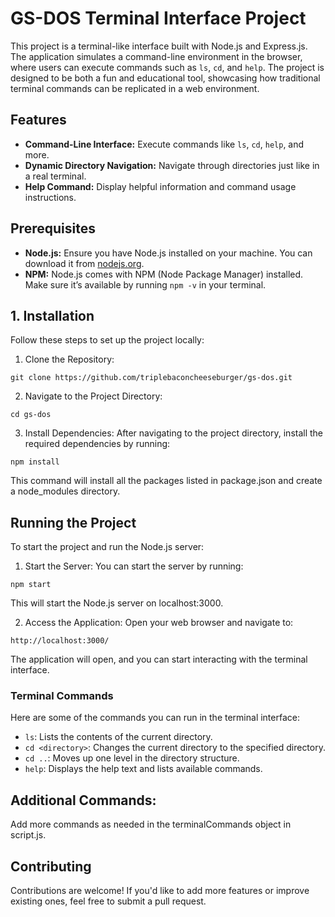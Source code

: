 # GS-DOS Terminal Interface Project

This project is a terminal-like interface built with Node.js and Express.js. The application simulates a command-line environment in the browser, where users can execute commands such as `ls`, `cd`, and `help`. The project is designed to be both a fun and educational tool, showcasing how traditional terminal commands can be replicated in a web environment.

## Features

- **Command-Line Interface:** Execute commands like `ls`, `cd`, `help`, and more.
- **Dynamic Directory Navigation:** Navigate through directories just like in a real terminal.
- **Help Command:** Display helpful information and command usage instructions.

## Prerequisites

- **Node.js:** Ensure you have Node.js installed on your machine. You can download it from [nodejs.org](https://nodejs.org/).
- **NPM:** Node.js comes with NPM (Node Package Manager) installed. Make sure it’s available by running `npm -v` in your terminal.

## 1. Installation

Follow these steps to set up the project locally:

1.  Clone the Repository:
  ```
  git clone https://github.com/triplebaconcheeseburger/gs-dos.git
  ```

2. Navigate to the Project Directory:
```
cd gs-dos
```

3. Install Dependencies:
After navigating to the project directory, install the required dependencies by running:
```
npm install
```
This command will install all the packages listed in package.json and create a node_modules directory.

## Running the Project
To start the project and run the Node.js server:

1. Start the Server:
You can start the server by running:
```
npm start
```
This will start the Node.js server on localhost:3000.

2. Access the Application:
Open your web browser and navigate to:
```
http://localhost:3000/
```
The application will open, and you can start interacting with the terminal interface.

### Terminal Commands
Here are some of the commands you can run in the terminal interface:

* `ls`: Lists the contents of the current directory.
* `cd <directory>`: Changes the current directory to the specified directory.
* `cd ..`: Moves up one level in the directory structure.
* `help`: Displays the help text and lists available commands.


## Additional Commands: 
Add more commands as needed in the terminalCommands object in script.js.

## Contributing
Contributions are welcome! If you'd like to add more features or improve existing ones, feel free to submit a pull request.


